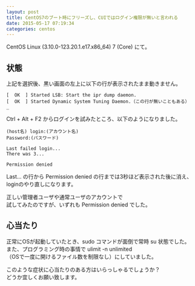 ```yaml
---
layout: post
title: CentOS7のブート時にフリーズし、CUIではログイン権限が無いと言われる
date: 2015-05-17 07:19:34
categories: centos
---
```

<p>CentOS Linux (3.10.0-123.20.1.e17.x86_64) 7 (Core) にて。</p>

<h2>状態</h2>

<p>上記を選択後、黒い画面の左上に以下の行が表示されたまま動きません。</p>

<pre><code>[  OK  ] Started LSB: Start the ipr dump daemon.
[  OK  ] Started Dynamic System Tuning Daemon.（この行が無いこともある）
_
</code></pre>

<p>Ctrl + Alt + F2 からログインを試みたところ、以下のようになりました。</p>

<pre><code>(host名) login:(アカウント名)
Password:(パスワード)

Last failed login...
There was 3...

Permission denied
</code></pre>

<p>Last... の行から Permission denied の行までは3秒ほど表示された後に消え、<br>
loginのやり直しになります。</p>

<p>正しい管理者ユーザや通常ユーザのアカウントで<br>
試してみたのですが、いずれも Permission denied でした。</p>

<h2>心当たり</h2>

<p>正常にOSが起動していたとき、sudo コマンドが面倒で常時 su 状態でした。<br>
また、プログラミング時の事情で ulimit -n unlimited<br>
（OSで一度に開けるファイル数を制限なし）にしていました。</p>

<p>このような症状に心当たりのある方はいらっしゃるでしょうか？<br>
どうか宜しくお願い致します。</p>
